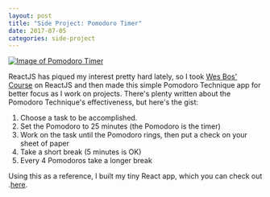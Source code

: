 ```yaml
---
layout: post
title: "Side Project: Pomodoro Timer"
date: 2017-07-05
categories: side-project
---
```


[![Image of Pomodoro Timer](../../../../images/pomodoro.png)](https://mathesond2.github.io/pomodoro/ "Pomodoro Timer Project")

ReactJS has piqued my interest pretty hard lately, so I took [Wes Bos' Course](https://github.com/mathesond2/react-course) on ReactJS and then made this simple Pomodoro Technique app for better focus as I work on projects. There's plenty written about the Pomodoro Technique's effectiveness, but here's the gist:

1. Choose a task to be accomplished.
2. Set the Pomodoro to 25 minutes (the Pomodoro is the timer)
3. Work on the task until the Pomodoro rings, then put a check on your sheet of paper
4. Take a short break (5 minutes is OK)
5. Every 4 Pomodoros take a longer break

Using this as a reference, I built my tiny React app, which you can check out .[here](https://mathesond2.github.io/pomodoro/).
